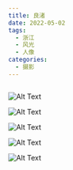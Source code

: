 ```yaml
---
title: 良渚
date: 2022-05-02
tags:
  - 浙江
  - 风光
  - 人像
categories:
  - 摄影
---
```


<img src="https://blog-1321452376.cos.ap-shanghai.myqcloud.com/%E6%91%84%E5%BD%B1%2F%E8%89%AF%E6%B8%9A%2Fhaou-3888.jpg" alt="">

<!-- more -->

![Alt Text](https://blog-1321452376.cos.ap-shanghai.myqcloud.com/%E6%91%84%E5%BD%B1%2F%E8%89%AF%E6%B8%9A%2Fhaou-3860.jpg)

![Alt Text](https://blog-1321452376.cos.ap-shanghai.myqcloud.com/%E6%91%84%E5%BD%B1%2F%E8%89%AF%E6%B8%9A%2Fhaou-3863.jpg)

![Alt Text](https://blog-1321452376.cos.ap-shanghai.myqcloud.com/%E6%91%84%E5%BD%B1%2F%E8%89%AF%E6%B8%9A%2Fhaou-3887.jpg)

![Alt Text](https://blog-1321452376.cos.ap-shanghai.myqcloud.com/%E6%91%84%E5%BD%B1%2F%E8%89%AF%E6%B8%9A%2Fhaou-3909.jpg)

![Alt Text](https://blog-1321452376.cos.ap-shanghai.myqcloud.com/%E6%91%84%E5%BD%B1%2F%E8%89%AF%E6%B8%9A%2Fhaou-3934.jpg)
